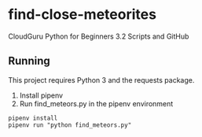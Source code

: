# find-close-meteorites
CloudGuru Python for Beginners
3.2 Scripts and GitHub

## Running
This project requires Python 3 and the requests package.

1. Install pipenv
2. Run find_meteors.py in the pipenv environment

```
pipenv install
pipenv run "python find_meteors.py"
```
